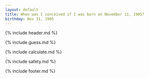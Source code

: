 ```yaml
---
layout: default
title: When was I conceived if I was born on November 11, 1905?
birthday: Nov 11, 1905
---
```


{% include header.md %}

{% include guess.md %}

{% include calculate.md %}

{% include safety.md %}

{% include footer.md %}



